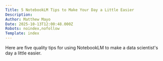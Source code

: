 ```yaml
---
Title: 5 NotebookLM Tips to Make Your Day a Little Easier
Description: 
Author: Matthew Mayo
Date: 2025-10-13T12:00:48.000Z
Robots: noindex,nofollow
Template: index
---
```

Here are five quality tips for using NotebookLM to make a data scientist's day a little easier.